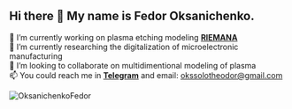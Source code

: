 ## Hi there 👋 My name is Fedor Oksanichenko.

🔭 I’m currently working on plasma etching modeling [**RIEMANA**](https://github.com/OksanichenkoFedor/RIEMANA) \
🌱 I’m currently researching the digitalization of microelectronic manufacturing \
👯 I’m looking to collaborate on multidimentional modeling of plasma \
📫 You could reach me in [**Telegram**](https://t.me/oksenon) and email: okssolotheodor@gmail.com

<p> <img src="https://komarev.com/ghpvc/?username=OksanichenkoFedor&label=Profile%20views&color=ce9927&style=flat" alt="OksanichenkoFedor" /> </p>
